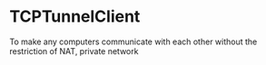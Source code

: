 # TCPTunnelClient
To make any computers communicate with each other without the restriction of NAT, private network
